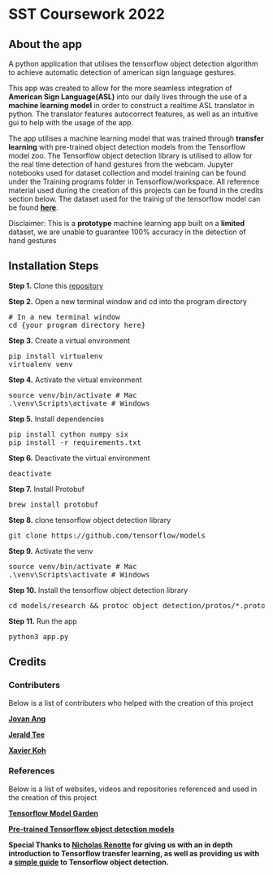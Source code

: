 # SST Coursework 2022

## About the app

A python application that utilises the tensorflow object detection algorithm to achieve automatic detection of american sign language gestures.

This app was created to allow for the more seamless integration of **American Sign Language(ASL)** into our daily lives through the use of a **machine learning model** in order to construct a realtime ASL translator in python. The translator features autocorrect features, as well as an intuitive gui to help with the usage of the app.

The app utilises a machine learning model that was trained through **transfer learning** with pre-trained object detection models from the Tensorflow model zoo. The Tensorflow object detection library is utilised to allow for the real time detection of hand gestures from the webcam. Jupyter notebooks used for dataset collection and model training can be found under the Training programs folder in Tensorflow/workspace. All reference material used during the creation of this projects can be found in the credits section below. The dataset used for the trainig of the tensorflow model can be found **[here](https://drive.google.com/drive/folders/1bFOTeoUWdaG37eiMCa2sYimpsN4JxU3f?usp=sharing)**.

Disclaimer: This is a **prototype** machine learning app built on a **limited** dataset, we are unable to guarantee 100% accuracy in the detection of hand gestures


## Installation Steps

<b>Step 1.</b> Clone this [repository](https://github.com/Xavier3372/coursework-final)



<b>Step 2.</b> Open a new terminal window and cd into the program directory
<pre>
# In a new terminal window
cd {your program directory here}
</pre>

<b>Step 3.</b> Create a virtual environment
<pre>
pip install virtualenv
virtualenv venv 
</pre>

<b>Step 4.</b> Activate the virtual environment
<pre>
source venv/bin/activate # Mac
.\venv\Scripts\activate # Windows 
</pre>

<b>Step 5.</b> Install dependencies
<pre>
pip install cython numpy six
pip install -r requirements.txt 
</pre>

<b>Step 6.</b> Deactivate the virtual environment
<pre>
deactivate
</pre>

<b>Step 7.</b> Install Protobuf
<pre>
brew install protobuf
</pre>

<b>Step 8.</b> clone tensorflow object detection library
<pre>
git clone https://github.com/tensorflow/models
</pre>

<b>Step 9.</b> Activate the venv
<pre>
source venv/bin/activate # Mac
.\venv\Scripts\activate # Windows 
</pre>

<b>Step 10.</b> Install the tensorflow object detection library
<pre>
cd models/research && protoc object_detection/protos/*.proto --python_out=. && cp object_detection/packages/tf2/setup.py . && python -m pip install .
</pre>

<b>Step 11.</b> Run the app
<pre>
python3 app.py
</pre>

## Credits
### Contributers
<p> Below is a list of contributers who helped with the creation of this project </p>

**[Jovan Ang](https://github.com/DudeNav0J)**

**[Jerald Tee](https://github.com/jeraldtea)**

**[Xavier Koh](https://github.com/Xavier3372)**

### References
<p> Below is a list of websites, videos and repositories referenced and used in the creation of this project </p>

**[Tensorflow Model Garden](https://github.com/tensorflow/models)**

**[Pre-trained Tensorflow object detection models](https://github.com/tensorflow/models/blob/master/research/object_detection/g3doc/tf2_detection_zoo.md)**


**Special Thanks to [Nicholas Renotte](https://www.youtube.com/c/NicholasRenotte) for giving us with an in depth introduction to Tensorflow transfer learning, as well as providing us with a [simple guide](https://github.com/nicknochnack/TFODCourse) to Tensorflow object detection.**
